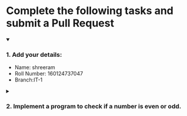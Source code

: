 # Complete the following tasks and submit a Pull Request
<details open>
<summary><h3>1. Add your details: </h3></summary>
<ul>
  <li> Name: shreeram</li>
  <li> Roll Number: 160124737047</li>
  <li> Branch:IT-1 </li>
</ul>
</details>
<details>
<summary><h3> 2. Implement a program to check if a number is even or odd. </h3></summary>
<ul>
  <li> Create a new file in the repository and add your code. </li>
  <li> Use any programming language of your choice. </li>
</ul>
</details>
